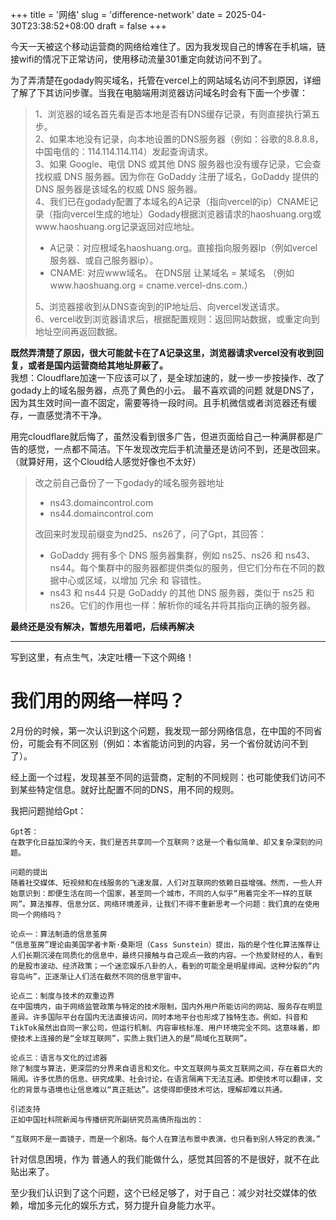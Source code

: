 +++
title = '网络'
slug = 'difference-network'
date = 2025-04-30T23:38:52+08:00
draft = false
+++

今天一天被这个移动运营商的网络给难住了。因为我发现自己的博客在手机端，链接wifi的情况下正常访问，使用移动流量301重定向就访问不到了。

为了弄清楚在godady购买域名，托管在vercel上的网站域名访问不到原因，详细了解了下其访问步骤。当我在电脑端用浏览器访问域名时会有下面一个步骤：
> 1、浏览器的域名首先看是否本地是否有DNS缓存记录，有则直接执行第五步。  
> 2、如果本地没有记录，向本地设置的DNS服务器（例如：谷歌的8.8.8.8，中国电信的：114.114.114.114）发起查询请求。    
> 3、如果 Google、电信 DNS 或其他 DNS 服务器也没有缓存记录，它会查找权威 DNS 服务器。因为你在 GoDaddy 注册了域名，GoDaddy 提供的 DNS 服务器是该域名的权威 DNS 服务器。  
> 4、我们已在godady配置了本域名的A记录（指向vercel的ip）CNAME记录（指向vercel生成的地址）Godady根据浏览器请求的haoshuang.org或www.haoshuang.org记录返回对应地址。
>    - A记录：对应根域名haoshuang.org。直接指向服务器Ip（例如vercel服务器、或自己服务器ip）。
>    - CNAME: 对应www域名。 在DNS层 让某域名 = 某域名 （例如www.haoshuang.org = cname.vercel-dns.com.）  
> 
> 5、浏览器接收到从DNS查询到的IP地址后、向vercel发送请求。  
> 6、vercel收到浏览器请求后，根据配置规则：返回网站数据，或重定向到地址空间再返回数据。


**既然弄清楚了原因，很大可能就卡在了A记录这里，浏览器请求vercel没有收到回复，或者是国内运营商给其地址屏蔽了。**  
我想：Cloudflare加速一下应该可以了，是全球加速的，就一步一步按操作、改了godady上的域名服务器，点亮了黄色的小云。
最不喜欢调的问题 就是DNS了，因为其生效时间一直不固定，需要等待一段时间。且手机微信或者浏览器还有缓存，一直感觉清不干净。

用完cloudflare就后悔了，虽然没看到很多广告，但进页面给自己一种满屏都是广告的感觉，一点都不简洁。下午发现改完后手机流量还是访问不到，还是改回来。（就算好用，这个Cloud给人感觉好像也不太好）
> 改之前自己备份了一下godady的域名服务器地址  
> - ns43.domaincontrol.com  
> - ns44.domaincontrol.com  
> 
> 改回来时发现前缀变为nd25、ns26了，问了Gpt，其回答：  
>   - GoDaddy 拥有多个 DNS 服务器集群，例如 ns25、ns26 和 ns43、ns44。每个集群中的服务器都提供类似的服务，但它们分布在不同的数据中心或区域，以增加 冗余 和 容错性。
>   - ns43 和 ns44 只是 GoDaddy 的其他 DNS 服务器，类似于 ns25 和 ns26。它们的作用也一样：解析你的域名并将其指向正确的服务器。

**最终还是没有解决，暂想先用着吧，后续再解决**  

---

写到这里，有点生气，决定吐槽一下这个网络！
# 我们用的网络一样吗？
2月份的时候，第一次认识到这个问题，我发现一部分网络信息，在中国的不同省份，可能会有不同区别（例如：本省能访问到的内容，另一个省份就访问不到了）。  

经上面一个过程，发现甚至不同的运营商，定制的不同规则：也可能使我们访问不到某些特定信息。就好比配置不同的DNS，用不同的规则。

我把问题抛给Gpt：

``` 
Gpt答：
在数字化日益加深的今天，我们是否共享同一个互联网？这是一个看似简单、却又复杂深刻的问题。

问题的提出
随着社交媒体、短视频和在线服务的飞速发展，人们对互联网的依赖日益增强。然而，一些人开始意识到：即便生活在同一个国家，甚至同一个城市，不同的人似乎“用着完全不一样的互联网”。算法推荐、信息分区、网络环境差异，让我们不得不重新思考一个问题：我们真的在使用同一个网络吗？

论点一：算法制造的信息茧房
“信息茧房”理论由美国学者卡斯·桑斯坦（Cass Sunstein）提出，指的是个性化算法推荐让人们长期沉浸在同质化的信息中，最终只接触与自己观点一致的内容。一个热爱财经的人，看到的是股市波动、经济政策；一个迷恋娱乐八卦的人，看到的可能全是明星绯闻。这种分裂的“内容岛屿”，正逐渐让人们活在截然不同的信息宇宙中。

论点二：制度与技术的双重边界
在中国境内，由于网络监管政策与特定的技术限制，国内外用户所能访问的网站、服务存在明显差异。许多国际平台在国内无法直接访问，同时本地平台也形成了独特生态。例如，抖音和TikTok虽然出自同一家公司，但运行机制、内容审核标准、用户环境完全不同。这意味着，即使技术上连接的是“全球互联网”，实质上我们进入的是“局域化互联网”。

论点三：语言与文化的过滤器
除了制度与算法，更深层的分界来自语言和文化。中文互联网与英文互联网之间，存在着巨大的隔阂。许多优质的信息、研究成果、社会讨论，在语言隔离下无法互通。即使技术可以翻译，文化的背景与语境也让信息难以“真正抵达”。这使得即便技术可达，理解却难以共通。

引述支持
正如中国社科院新闻与传播研究所副研究员高倩所指出的：

“互联网不是一面镜子，而是一个剧场。每个人在算法布景中表演，也只看到别人特定的表演。”   
```


针对信息困境，作为 普通人的我们能做什么，感觉其回答的不是很好，就不在此贴出来了。

至少我们认识到了这个问题，这个已经足够了，对于自己：减少对社交媒体的依赖，增加多元化的娱乐方式，努力提升自身能力水平。



